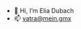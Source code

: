 - 👋 Hi, I’m Elia Dubach
- 📫 vatra@mein.gmx

<!---
Eliadub/Eliadub is a ✨ special ✨ repository because its `README.md` (this file) appears on your GitHub profile.
You can click the Preview link to take a look at your changes.
--->
